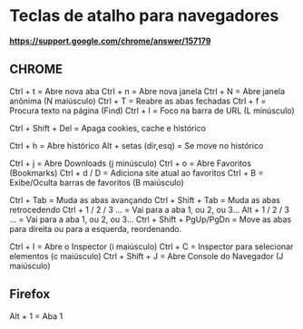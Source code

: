 # Teclas de atalho para navegadores

**https://support.google.com/chrome/answer/157179**

## CHROME

Ctrl + t	= Abre nova aba
Ctrl + n	= Abre nova janela
Ctrl + N	= Abre janela anônima (N maiúsculo)
Ctrl + T	= Reabre as abas fechadas
Ctrl + f	= Procura texto na página (Find)
Ctrl + l	= Foco na barra de URL (L minúsculo)

Ctrl + Shift + Del	= Apaga cookies, cache e histórico

Ctrl + h		= Abre histórico
Alt + setas (dir,esq)	= Se move no histórico


Ctrl + j 	= Abre Downloads (j minúsculo)
Ctrl + o	= Abre Favoritos (Bookmarks)
Ctrl + d / D	= Adiciona site atual ao favoritos
Ctrl + B	= Exibe/Oculta barras de favoritos (B maiúsculo)


Ctrl + Tab 			= Muda as abas avançando
Ctrl + Shift + Tab 		= Muda as abas retrocedendo
Ctrl + 1 / 2 / 3 ...		= Vai para a aba 1, ou 2, ou 3...
Alt  + 1 / 2 / 3 ...		= Vai para a aba 1, ou 2, ou 3...
Ctrl + Shift + PgUp/PgDn	= Move as abas para direita ou para a esquerda, reordenando.


Ctrl + I	= Abre o Inspector (i maiúsculo)
Ctrl + C	= Inspector para selecionar elementos (c maiúsculo)
Ctrl + Shift + J	= Abre Console do Navegador (J maiúsculo)


## Firefox

Alt  + 1 	= Aba 1


